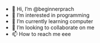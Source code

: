 - 👋 Hi, I’m @beginnerprach
- 👀 I’m interested in programming
- 🌱 I’m currently learning computer
- 💞️ I’m looking to collaborate on me
- 📫 How to reach me eee

<!---
beginnerprach/beginnerprach is a ✨ special ✨ repository because its `README.md` (this file) appears on your GitHub profile.
You can click the Preview link to take a look at your changes.
--->
